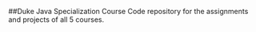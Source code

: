 ##Duke Java Specialization Course
Code repository for the assignments and projects of all 5 courses.